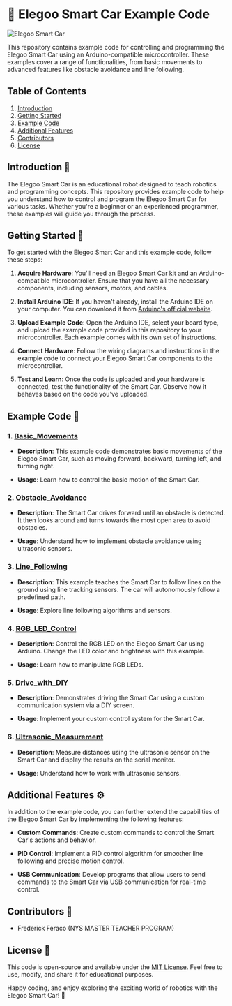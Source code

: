 # 🚗 Elegoo Smart Car Example Code

![Elegoo Smart Car](elegoo_smart_car.jpg)

This repository contains example code for controlling and programming the Elegoo Smart Car using an Arduino-compatible microcontroller. These examples cover a range of functionalities, from basic movements to advanced features like obstacle avoidance and line following.

## Table of Contents

1. [Introduction](#introduction)
2. [Getting Started](#getting-started)
3. [Example Code](#example-code)
4. [Additional Features](#additional-features)
5. [Contributors](#contributors)
6. [License](#license)

## Introduction 🤖

The Elegoo Smart Car is an educational robot designed to teach robotics and programming concepts. This repository provides example code to help you understand how to control and program the Elegoo Smart Car for various tasks. Whether you're a beginner or an experienced programmer, these examples will guide you through the process.

## Getting Started 🚀

To get started with the Elegoo Smart Car and this example code, follow these steps:

1. **Acquire Hardware**: You'll need an Elegoo Smart Car kit and an Arduino-compatible microcontroller. Ensure that you have all the necessary components, including sensors, motors, and cables.

2. **Install Arduino IDE**: If you haven't already, install the Arduino IDE on your computer. You can download it from [Arduino's official website](https://www.arduino.cc/en/software).

3. **Upload Example Code**: Open the Arduino IDE, select your board type, and upload the example code provided in this repository to your microcontroller. Each example comes with its own set of instructions.

4. **Connect Hardware**: Follow the wiring diagrams and instructions in the example code to connect your Elegoo Smart Car components to the microcontroller.

5. **Test and Learn**: Once the code is uploaded and your hardware is connected, test the functionality of the Smart Car. Observe how it behaves based on the code you've uploaded.

## Example Code 📝

### 1. [Basic_Movements](Basic_Movements)

- **Description**: This example code demonstrates basic movements of the Elegoo Smart Car, such as moving forward, backward, turning left, and turning right.

- **Usage**: Learn how to control the basic motion of the Smart Car.

### 2. [Obstacle_Avoidance](Obstacle_Avoidance)

- **Description**: The Smart Car drives forward until an obstacle is detected. It then looks around and turns towards the most open area to avoid obstacles.

- **Usage**: Understand how to implement obstacle avoidance using ultrasonic sensors.

### 3. [Line_Following](Line_Following)

- **Description**: This example teaches the Smart Car to follow lines on the ground using line tracking sensors. The car will autonomously follow a predefined path.

- **Usage**: Explore line following algorithms and sensors.

### 4. [RGB_LED_Control](RGB_LED_Control)

- **Description**: Control the RGB LED on the Elegoo Smart Car using Arduino. Change the LED color and brightness with this example.

- **Usage**: Learn how to manipulate RGB LEDs.

### 5. [Drive_with_DIY](Drive_with_DIY)

- **Description**: Demonstrates driving the Smart Car using a custom communication system via a DIY screen.

- **Usage**: Implement your custom control system for the Smart Car.

### 6. [Ultrasonic_Measurement](Ultrasonic_Measurement)

- **Description**: Measure distances using the ultrasonic sensor on the Smart Car and display the results on the serial monitor.

- **Usage**: Understand how to work with ultrasonic sensors.

## Additional Features ⚙️

In addition to the example code, you can further extend the capabilities of the Elegoo Smart Car by implementing the following features:

- **Custom Commands**: Create custom commands to control the Smart Car's actions and behavior.

- **PID Control**: Implement a PID control algorithm for smoother line following and precise motion control.

- **USB Communication**: Develop programs that allow users to send commands to the Smart Car via USB communication for real-time control.

## Contributors 👥

- Frederick Feraco (NYS MASTER TEACHER PROGRAM)

## License 📜

This code is open-source and available under the [MIT License](LICENSE). Feel free to use, modify, and share it for educational purposes.

Happy coding, and enjoy exploring the exciting world of robotics with the Elegoo Smart Car! 🤖
